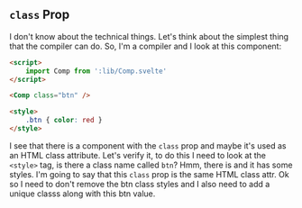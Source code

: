 ## `class` Prop

I don't know about the technical things. Let's think about the simplest thing that the compiler can do. So, I'm a compiler and I look at this component:

```html
<script>
	import Comp from ':lib/Comp.svelte'
</script>

<Comp class="btn" />

<style>
	.btn { color: red }
</style>
```

I see that there is a component with the `class` prop and maybe it's used as an HTML class attribute. Let's verify it, to do this I need to look at the `<style>` tag, is there a class name called `btn`? Hmm, there is and it has some styles. I'm going to say that this `class` prop is the same HTML class attr. Ok so I need to don't remove the btn class styles and I also need to add a unique classs along with this btn value.

